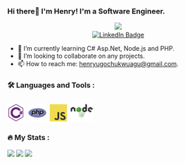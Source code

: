 ### Hi there👋 I'm Henry! I'm a Software Engineer.

<div id="header" align="center">
  <img src="https://media.giphy.com/media/v1.Y2lkPTc5MGI3NjExMnVzaDRicmx0MTM5aXJ1YzkyY2FhODRsbXI3dGlpc3M0bjU3OGtkdSZlcD12MV9pbnRlcm5hbF9naWZfYnlfaWQmY3Q9Zw/qgQUggAC3Pfv687qPC/giphy.gif" width="300"/>
</div>

<div id="badges" align="center">
  <a target="_blank" href="https://www.linkedin.com/in/aguhenryugochukwu/">
    <img src="https://img.shields.io/badge/LinkedIn-blue?style=for-the-badge&logo=linkedin&logoColor=white" alt="LinkedIn Badge"/>
  </a>
</div>

- 🌱 I’m currently learning C# Asp.Net, Node.js and PHP.
- 👯 I’m looking to collaborate on any projects.
- 📫 How to reach me: henryugochukwuagu@gmail.com.

### :hammer_and_wrench: Languages and Tools :
<div>
  <img src="https://github.com/devicons/devicon/blob/master/icons/csharp/csharp-line.svg" title="CSharp" alt="CSharp" width="40" height="40"/>&nbsp;
  <img src="https://github.com/devicons/devicon/blob/master/icons/php/php-original.svg"  title="Php" alt="Php" width="40" height="40"/>&nbsp;
  <img src="https://github.com/devicons/devicon/blob/master/icons/javascript/javascript-original.svg" title="JavaScript" alt="JavaScript" width="40" height="40"/>&nbsp;
  <img src="https://github.com/devicons/devicon/blob/master/icons/nodejs/nodejs-original-wordmark.svg" title="Node" alt="Node" width="50" height="50"/>&nbsp;
 
  </div>

### :fire: My Stats :
<img align="center" src ="https://github-readme-stats.vercel.app/api/top-langs/?username=Henrymenez&theme=dark"/>

<img align="center" src="https://github-readme-stats.vercel.app/api?username=Henrymenez&show_icons=true&theme=dark"/>
<img align="center"src="https://github-readme-streak-stats.herokuapp.com/?user=Henrymenez&theme=dark"/>
